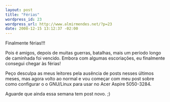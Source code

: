 ```yaml
--- 
layout: post
title: "Férias"
wordpress_id: 23
wordpress_url: http://www.almirmendes.net/?p=23
date: 2008-12-15 13:12:37 -02:00
---
```

Finalmente férias!!!

Pois é amigos, depois de muitas guerras, batalhas, mais um período longo de caminhada foi vencido. Embora com algumas escoriações, eu finalmente consegui chegar às férias!

Peço desculpa as meus leitores pela ausência de posts nesses últimos meses, mas agora volto ao normal e vou começar com meu post sobre como configurar o o GNU/Linux para usar no Acer Aspire 5050-3284.

Aguarde que ainda essa semana tem post novo. ;)
